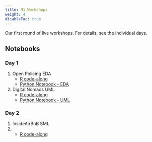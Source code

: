 ```yaml
---
title: M1 Workshops
weight: 4
disableToc: true
---
```


Our first round of live workshops. For details, see the individual days.

## Notebooks

### Day 1

1. Open Policing EDA
   * [R code-along](https://sds-aau.github.io/DSBA-2021/notebooks/M1_workshop1_sop.nb.html)
   * [Python Notebook - EDA](https://colab.research.google.com/github/SDS-AAU/DSBA-2021/blob/master/static/notebooks/DSBA21_W1_1.ipynb)
2. Digital Nomads UML
   * [R code-along](https://sds-aau.github.io/DSBA-2021/notebooks/M1_workshop2_UML_R.nb.html)
   * [Python Notebook - UML](https://colab.research.google.com/github/SDS-AAU/DSBA-2021/blob/master/static/notebooks/DSBA21_w1_2.ipynb)


### Day 2

1. InsideAirBnB SML
2. 
   * [R code-along](https://sds-aau.github.io/DSBA-2021/notebooks/M1_workshop3_SLM.nb.html)
